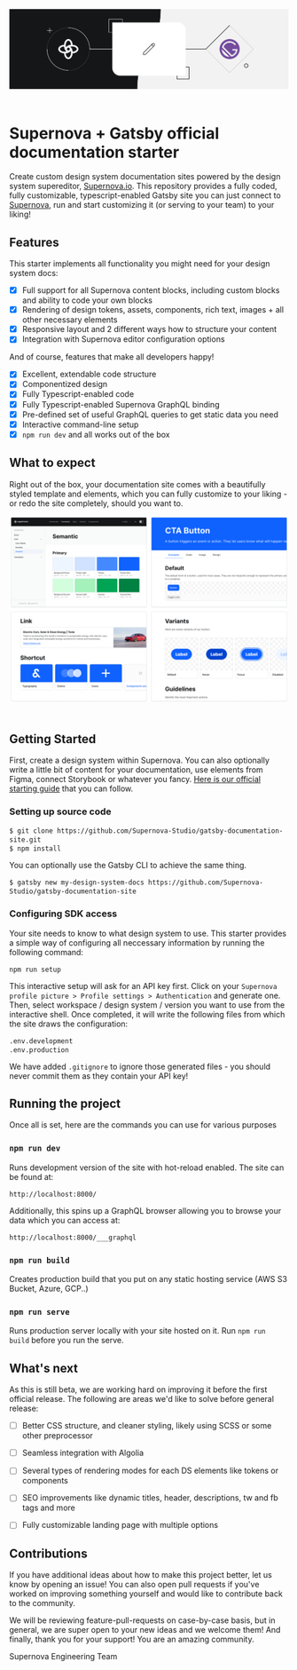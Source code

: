 <img src="https://github.com/Supernova-Studio/gatsby-documentation-site/blob/main/readme-icon.png?raw=true" alt="Supernova + Gatsby Starter Pack" style="max-width:100%; margin-bottom: 20px;" />

# Supernova + Gatsby official documentation starter

Create custom design system documentation sites powered by the design system supereditor, [Supernova.io](https://supernova.io). This repository provides a fully coded, fully customizable, typescript-enabled Gatsby site you can just connect to [Supernova](https://supernova.io), run and start customizing it (or serving to your team) to your liking!

## Features

This starter implements all functionality you might need for your design system docs:

- [x] Full support for all Supernova content blocks, including custom blocks and ability to code your own blocks
- [x] Rendering of design tokens, assets, components, rich text, images + all other necessary elements
- [x] Responsive layout and 2 different ways how to structure your content
- [x] Integration with Supernova editor configuration options

And of course, features that make all developers happy!

- [x] Excellent, extendable code structure
- [x] Componentized design
- [x] Fully Typescript-enabled code
- [x] Fully Typescript-enabled Supernova GraphQL binding
- [x] Pre-defined set of useful GraphQL queries to get static data you need
- [x] Interactive command-line setup
- [x] `npm run dev` and all works out of the box

## What to expect

Right out of the box, your documentation site comes with a beautifully styled template and elements, which you can fully customize to your liking - or redo the site completely, should you want to.

<img src="https://github.com/Supernova-Studio/gatsby-documentation-site/blob/main/readme-example.png?raw=true" alt="Supernova Site Examples" style="max-width:100%; margin-bottom: 20px;" />

## Getting Started 

First, create a design system within Supernova. You can also optionally write a little bit of content for your documentation, use elements from Figma, connect Storybook or whatever you fancy. [Here is our official starting guide](https://learn.supernova.io/introduction/getting-started.html) that you can follow.

### Setting up source code
```
$ git clone https://github.com/Supernova-Studio/gatsby-documentation-site.git
$ npm install
```

You can optionally use the Gatsby CLI to achieve the same thing.

```
$ gatsby new my-design-system-docs https://github.com/Supernova-Studio/gatsby-documentation-site
```

### Configuring SDK access

Your site needs to know to what design system to use. This starter provides a simple way of configuring all neccessary information by running the following command:

```
npm run setup
```

This interactive setup will ask for an API key first. Click on your `Supernova profile picture > Profile settings > Authentication` and generate one. Then, select workspace / design system / version you want to use from the interactive shell. Once completed, it will write the following files from which the site draws the configuration:

```
.env.development
.env.production
```

We have added `.gitignore` to ignore those generated files - you should never commit them as they contain your API key!

## Running the project

Once all is set, here are the commands you can use for various purposes

### `npm run dev`

Runs development version of the site with hot-reload enabled. The site can be found at:

```
http://localhost:8000/
```

Additionally, this spins up a GraphQL browser allowing you to browse your data which you can access at:

```
http://localhost:8000/___graphql
```

### `npm run build`

Creates production build that you put on any static hosting service (AWS S3 Bucket, Azure, GCP..)

### `npm run serve`

Runs production server locally with your site hosted on it. Run `npm run build` before you run the serve.

## What's next

As this is still beta, we are working hard on improving it before the first official release. The following are areas we'd like to solve before general release:

- [ ] Better CSS structure, and cleaner styling, likely using SCSS or some other preprocessor
- [ ] Seamless integration with Algolia
- [ ] Several types of rendering modes for each DS elements like tokens or components
- [ ] SEO improvements like dynamic titles, header, descriptions, tw and fb tags and more
- [ ] Fully customizable landing page with multiple options


## Contributions

If you have additional ideas about how to make this project better, let us know by opening an issue! You can also open pull requests if you've worked on improving something yourself and would like to contribute back to the community. 

We will be reviewing feature-pull-requests on case-by-case basis, but in general, we are super open to your new ideas and we welcome them! And finally, thank you for your support! You are an amazing community.

Supernova Engineering Team